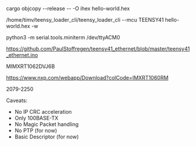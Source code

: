 cargo objcopy --release -- -O ihex hello-world.hex

/home/timv/teensy_loader_cli/teensy_loader_cli --mcu TEENSY41 hello-world.hex -w

python3 -m serial.tools.miniterm /dev/ttyACM0

https://github.com/PaulStoffregen/teensy41_ethernet/blob/master/teensy41_ethernet.ino

MIMXRT1062DVJ6B

https://www.nxp.com/webapp/Download?colCode=IMXRT1060RM

2079-2250

Caveats:
- No IP CRC acceleration
- Only 100BASE-TX
- No Magic Packet handling
- No PTP (for now)
- Basic Descriptor (for now)